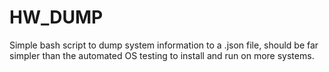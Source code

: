 # HW_DUMP
Simple bash script to dump system information to a .json file, should be far simpler than the automated OS testing to install and run on more systems.
